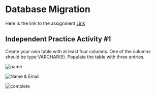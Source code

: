 # Database Migration
Here is the link to the assignment [Link](https://github.com/Techtonica/curriculum/blob/master/databases/database-migrations.md)



## Independent Practice Activity #1
Create your own table with at least four columns. One of the columns should be type VARCHAR(5). Populate the table with three entries.


![name](/images/name.png) 

![Name & Email](/images/nameEmail.png)  

![complete](/images/complete.png) 
